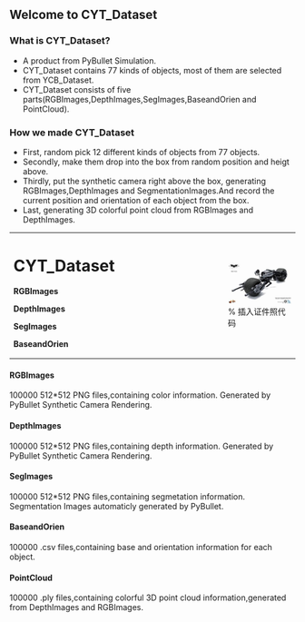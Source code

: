 ## Welcome to CYT_Dataset
### What is CYT_Dataset?
- A product from PyBullet Simulation.
- CYT_Dataset contains 77 kinds of objects, most of them are selected from YCB_Dataset.
- CYT_Dataset consists of five parts(RGBImages,DepthImages,SegImages,BaseandOrien and PointCloud).
### How we made CYT_Dataset
- First, random pick 12 different kinds of objects from 77 objects.
- Secondly, make them drop into the box from random position and heigt above.
- Thirdly, put the synthetic camera right above the box, generating RGBImages,DepthImages and SegmentationImages.And record the current position and orientation of each object from the box.
- Last, generating 3D colorful point cloud from RGBImages and DepthImages.

<table border="0">
  <tr>
    <td width="75%">
      <h1>CYT_Dataset</h1>
      <p><b>RGBImages</b></p>
      <p><b>DepthImages</b></p>
      <p><b>SegImages</b></p>
      <p><b>BaseandOrien</b></p>
    </td>
    <td width="25%">
      <img src="/123.jpg" width="100%">      % 插入证件照代码
    </td>
  </tr>
</table>

#### RGBImages
100000 512*512 PNG files,containing color information. Generated by PyBullet Synthetic Camera Rendering.
#### DepthImages
100000 512*512 PNG files,containing depth information. Generated by PyBullet Synthetic Camera Rendering.
#### SegImages
100000 512*512 PNG files,containing segmetation information. Segmentation Images automaticly generated by PyBullet.
#### BaseandOrien
100000 .csv files,containing base and orientation information for each object.
#### PointCloud
100000 .ply files,containing colorful 3D point cloud information,generated from DepthImages and RGBImages.
